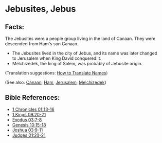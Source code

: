 # Jebusites, Jebus #

## Facts: ##

The Jebusites were a people group living in the land of Canaan. They were descended from Ham's son Canaan.

* The Jebusites lived in the city of Jebus, and its name was later changed to Jerusalem when King David conquered it.
* Melchizedek, the king of Salem, was probably of Jebusite origin.

(Translation suggestions: [How to Translate Names](en/ta-vol1/translate/man/translate-names))

(See also: [Canaan](../other/canaan.md), [Ham](../other/ham.md), [Jerusalem](../other/jerusalem.md), [Melchizedek](../other/melchizedek.md))

## Bible References: ##

* [1 Chronicles 01:13-16](en/tn/1ch/help/01/13)
* [1 Kings 09:20-21](en/tn/1ki/help/09/20)
* [Exodus 03:7-8](en/tn/exo/help/03/07)
* [Genesis 10:15-18](en/tn/gen/help/10/15)
* [Joshua 03:9-11](en/tn/jos/help/03/09)
* [Judges 01:20-21](en/tn/jdg/help/01/20)